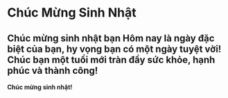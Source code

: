 # Chúc Mừng Sinh Nhật
Chúc mừng sinh nhật bạn
Hôm nay là ngày đặc biệt của bạn, hy vọng bạn có một ngày tuyệt vời!
Chúc bạn một tuổi mới tràn đầy sức khỏe, hạnh phúc và thành công!
---
**Chúc mừng sinh nhật!**
